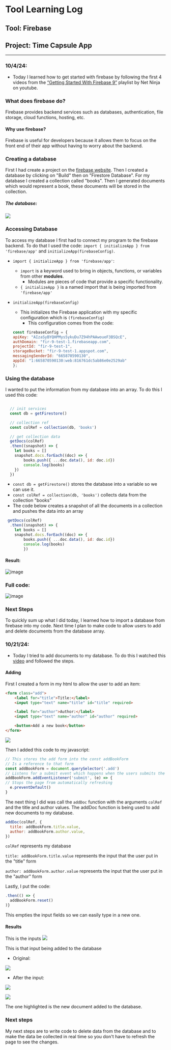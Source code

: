 # Tool Learning Log

## Tool: **Firebase**

## Project: **Time Capsule App**

---

### 10/4/24:
* Today I learned how to get started with firebase by following the first 4 videos from the [“Getting Started With Firebase 9”](https://www.youtube.com/playlist?list=PL4cUxeGkcC9jERUGvbudErNCeSZHWUVlb) playlist by Net Ninja on youtube.


### What does firebase do?
Firebase provides backend services such as databases, authentication, file storage, cloud functions, hosting, etc.

#### Why use firebase?
Firebase is useful for developers because it allows them to focus on the front end of their app without having to worry about the backend.

### Creating a database
First I had create a project on the [firebase website](https://firebase.google.com/). Then I created a database by clicking on "Build" then on "Firestore Database". For my database I created a collection called "books". Then I generated documents which would represent a book, these documents will be stored in the collection.

##### The database:
![](../imgs/test1-database.png)

### Accessing Database
To access my database I first had to connect my program to the firebase backend. To do that I used the code: `import { initializeApp } from 'firebase/app'` and `initializeApp(firebaseConfig)`.

* `import { initializeApp } from 'firebase/app'`:
    * `import` is a keyword used to bring in objects, functions, or variables from other **modules**.
        * Modules are pieces of code that provide a specific functionality.
    *  `{ initializeApp }` is a named import that is being imported from `'firebase/app'`

* `initializeApp(firebaseConfig)`
    * This initializes the Firebase application with my specific configuration which is `(firebaseConfig)`
        * This configuration comes from the code:
    ```js
    const firebaseConfig = {
    apiKey: "AIzaSyBYQHPMys5ykuDu7Z94hPAAwoueF3BSQcE",
    authDomain: "fir-9-test-1.firebaseapp.com",
    projectId: "fir-9-test-1",
    storageBucket: "fir-9-test-1.appspot.com",
    messagingSenderId: "665870590130",
    appId: "1:665870590130:web:816761dc5ab86e0e2529ab"
    };
    ```

### Using the database
I wanted to put the information from my database into an array. To do this I used this code:
```js

  // init services
  const db = getFirestore()

  // collection ref
  const colRef = collection(db, 'books')

  // get collection data
  getDocs(colRef)
  .then((snapshot) => {
    let books = []
    snapshot.docs.forEach((doc) => {
        books.push({ ...doc.data(), id: doc.id})
        console.log(books)
    })
  })
 ```

* `const db = getFirestore()` stores the database into a variable so we can use it.
* `const colRef = collection(db, 'books')` collects data from the collection "books"
* The code below creates a snapshot of all the documents in a collection and pushes the data into an array
```js
 getDocs(colRef)
  .then((snapshot) => {
    let books = []
    snapshot.docs.forEach((doc) => {
        books.push({ ...doc.data(), id: doc.id})
        console.log(books)
        })
  ```

  #### Result:
  ![image](../imgs/arrays1.png)

### Full code:
![image](../imgs/test1.png)

### Next Steps
To quickly sum up what I did today, I learned how to import a database from firebase into my code. Next time I plan to make code to allow users to add and delete documents from the database array.



### 10/21/24:
* Today I tried to add documents to my database. To do this I watched this [video](https://www.youtube.com/watch?v=s1frrNxq4js&list=PL4cUxeGkcC9jERUGvbudErNCeSZHWUVlb&index=5&ab_channel=NetNinja) and followed the steps.

#### Adding
First I created a form in my html to allow the user to add an item:

```html
<form class="add">
    <label for="title">Title:</label>
    <input type="text" name="title" id="title" required>

    <label for="author">Author:</label>
    <input type="text" name="author" id="author" required>

    <button>Add a new book</button>
</form>
```
![](../imgs/test2-adding.png)

Then I added this code to my javascript:
```js
// This stores the add form into the const addBookForm
// Is a reference to that form
const addBookForm = document.querySelector('.add')
// Listens for a submit event which happens when the users submits the form
addBookForm.addEventListener('submit', (e) => {
// Stops the page from automatically refreshing
  e.preventDefault()
}
```
The next thing I did was call the `addDoc` function with the arguments `colRef` and the title and author values. The addDoc function is being used to add new documents to my database.
```js
addDoc(colRef, {
  title: addBookForm.title.value,
  author: addBookForm.author.value,
})
```
`colRef` represents my database

`title: addBookForm.title.value` represents the input that the user put in the "title" form

`author: addBookForm.author.value` represents the input that the user put in the "author" form

Lastly, I put the code:
```js
.then(() => {
  addBookForm.reset()
)}
```
This empties the input fields so we can easily type in a new one.

#### Results

This is the inputs
![](../imgs/test2-inputs.png)

This is that input being added to the database

* Original:

![](../imgs/test2-3.png)

* After the input:

![](../imgs/test2-4.png)

![](../imgs/test2-newdata.png)

The one highlighted is the new document added to the database.

### Next steps
My next steps are to write code to delete data from the database and to make the data be collected in real time so you don't have to refresh the page to see the changes.
<!--
* Links you used today (websites, videos, etc)
* Things you tried, progress you made, etc
* Challenges, a-ha moments, etc
* Questions you still have
* What you're going to try next
-->
